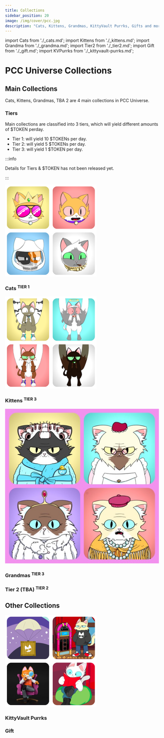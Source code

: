 ```yaml
---
title: Collections
sidebar_position: 20
image: /img/cover/pcc.jpg
description: "Cats, Kittens, Grandmas, KittyVault Purrks, Gifts and more collections to be announced."
---
```


import Cats from './\_cats.md';
import Kittens from './\_kittens.md';
import Grandma from './\_grandma.md';
import Tier2 from './\_tier2.md';
import Gift from './\_gift.md';
import KVPurrks from './\_kittyvault-purrks.md';

# PCC Universe Collections

## Main Collections

Cats, Kittens, Grandmas, TBA 2 are 4 main collections in PCC Universe.

### Tiers

Main collections are classified into 3 tiers, which will yield different amounts of $TOKEN perday.

- Tier 1: will yield 10 $TOKENs per day.
- Tier 2: will yield 5 $TOKENs per day.
- Tier 3: will yield 1 $TOKEN per day.

:::info

Details for Tiers & $TOKEN has not been released yet.

:::

<span className="wikiPostListImgR">

[![](../collections/cats/assets/cats-examples-s.png)](../collections/cats/index.md)

</span>

### Cats <sup>TIER 1</sup>

<Cats />

<span className="wikiPostListImgR">

[![](../collections/kittens/assets/kittens-examples-s.png)](../collections/kittens/index.md)

</span>

### Kittens <sup>TIER 3</sup>

<Kittens />

<span className="wikiPostListImgR">

[![](../collections/grandmas/assets/grandmas-s.jpg)](../collections/grandmas/index.md)

</span>

### Grandmas <sup>TIER 3</sup>

<Grandma />

### Tier 2 (TBA) <sup>TIER 2</sup>

<Tier2 />

## Other Collections

<span className="wikiPostListImgR">

[![](../collections/kittyvault-purrks/assets/purrks-examples-s.png)](../collections/kittyvault-purrks/index.md)

</span>

### KittyVault Purrks

<KVPurrks />

### Gift

<Gift />
